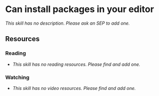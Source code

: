 # Can install packages in your editor

_This skill has no description. Please ask an SEP to add one._

## Resources

### Reading

- _This skill has no reading resources. Please find and add one._

### Watching

- _This skill has no video resources. Please find and add one._
